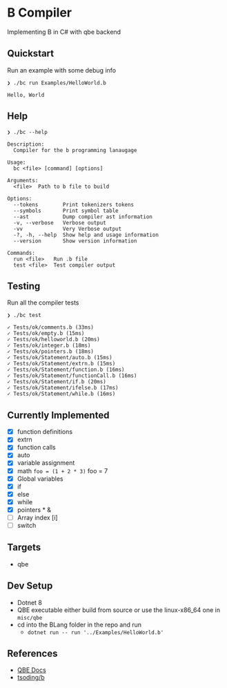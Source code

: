 # B Compiler

Implementing B in C# with qbe backend

## Quickstart

Run an example with some debug info

`❯ ./bc run Examples/HelloWorld.b`

```
Hello, World
```

## Help

`❯ ./bc --help`

```
Description:
  Compiler for the b programming lanaugage

Usage:
  bc <file> [command] [options]

Arguments:
  <file>  Path to b file to build

Options:
  --tokens        Print tokenizers tokens
  --symbols       Print symbol table
  --ast           Dump compiler ast information
  -v, --verbose   Verbose output
  -vv             Very Verbose output
  -?, -h, --help  Show help and usage information
  --version       Show version information

Commands:
  run <file>   Run .b file
  test <file>  Test compiler output
```

## Testing

Run all the compiler tests

`❯ ./bc test`

```shell
✓ Tests/ok/comments.b (33ms)
✓ Tests/ok/empty.b (15ms)
✓ Tests/ok/helloworld.b (20ms)
✓ Tests/ok/integer.b (18ms)
✓ Tests/ok/pointers.b (18ms)
✓ Tests/ok/Statement/auto.b (15ms)
✓ Tests/ok/Statement/extrn.b (15ms)
✓ Tests/ok/Statement/function.b (16ms)
✓ Tests/ok/Statement/functionCall.b (16ms)
✓ Tests/ok/Statement/if.b (20ms)
✓ Tests/ok/Statement/ifelse.b (17ms)
✓ Tests/ok/Statement/while.b (16ms)
```


## Currently Implemented

-   [x] function definitions
-   [x] extrn
-   [x] function calls
-   [x] auto
-   [x] variable assignment
-   [x] math `foo = (1 + 2 * 3)` foo = 7
-   [x] Global variables
-   [x] if
-   [x] else
-   [x] while
-   [x] pointers \* &
-   [ ] Array index [i]
-   [ ] switch

## Targets

-   qbe

## Dev Setup

-   Dotnet 8
-   QBE executable either build from source or use the linux-x86_64 one in `misc/qbe`
-   cd into the BLang folder in the repo and run
    -   `dotnet run -- run '../Examples/HelloWorld.b'`

## References

-   [QBE Docs](https://c9x.me/compile/doc/il.html)
-   [tsoding/b](https://github.com/tsoding/b)
